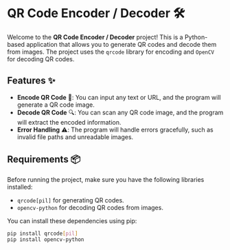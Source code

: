 # QR Code Encoder / Decoder 🛠️

Welcome to the **QR Code Encoder / Decoder** project! This is a Python-based application that allows you to generate QR codes and decode them from images. The project uses the `qrcode` library for encoding and `OpenCV` for decoding QR codes.

## Features ✨
- **Encode QR Code** 📱: You can input any text or URL, and the program will generate a QR code image.
- **Decode QR Code** 🔍: You can scan any QR code image, and the program will extract the encoded information.
- **Error Handling** ⚠️: The program will handle errors gracefully, such as invalid file paths and unreadable images.

## Requirements 📦
Before running the project, make sure you have the following libraries installed:
- `qrcode[pil]` for generating QR codes.
- `opencv-python` for decoding QR codes from images.

You can install these dependencies using pip:
```bash
pip install qrcode[pil]
pip install opencv-python